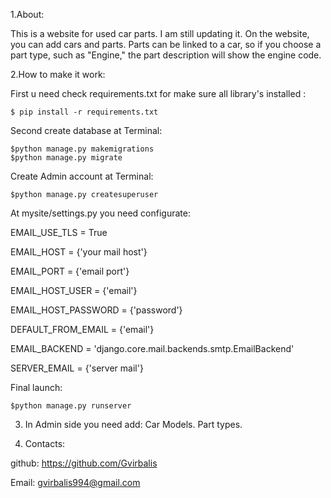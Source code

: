 1.About:
    
This is a website for used car parts. I am still updating it. On the website, you can add cars and parts. 
Parts can be linked to a car, so if you choose a part type, such as "Engine," the part description will show the engine code.

2.How to make it work:

First u need check requirements.txt for make sure all library's installed :
    
    $ pip install -r requirements.txt

Second create database at Terminal:
    
    $python manage.py makemigrations
    $python manage.py migrate

Create Admin account at Terminal:
    
    $python manage.py createsuperuser

At mysite/settings.py you need configurate:

EMAIL_USE_TLS = True

EMAIL_HOST = {'your mail host'}

EMAIL_PORT = {'email port'}

EMAIL_HOST_USER = {'email'}

EMAIL_HOST_PASSWORD = {'password'}

DEFAULT_FROM_EMAIL = {'email'}

EMAIL_BACKEND = 'django.core.mail.backends.smtp.EmailBackend'

SERVER_EMAIL = {'server mail'}


Final launch:

    $python manage.py runserver

3. In Admin side you need add:
    Car Models.
   Part types.

6. Contacts:


github: https://github.com/Gvirbalis

Email: gvirbalis994@gmail.com

